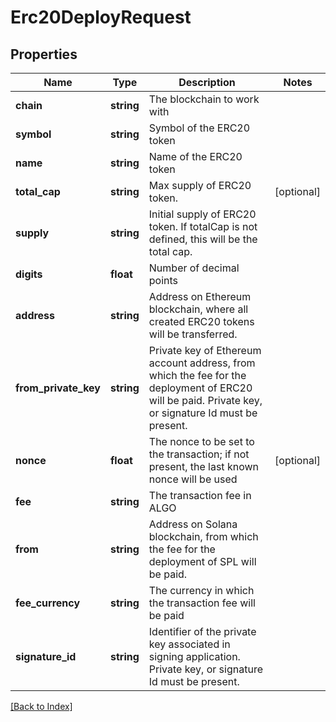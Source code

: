 # Erc20DeployRequest

## Properties

Name | Type | Description | Notes
------------ | ------------- | ------------- | -------------
**chain** | **string** | The blockchain to work with |
**symbol** | **string** | Symbol of the ERC20 token |
**name** | **string** | Name of the ERC20 token |
**total_cap** | **string** | Max supply of ERC20 token. | [optional]
**supply** | **string** | Initial supply of ERC20 token. If totalCap is not defined, this will be the total cap. |
**digits** | **float** | Number of decimal points |
**address** | **string** | Address on Ethereum blockchain, where all created ERC20 tokens will be transferred. |
**from_private_key** | **string** | Private key of Ethereum account address, from which the fee for the deployment of ERC20 will be paid. Private key, or signature Id must be present. |
**nonce** | **float** | The nonce to be set to the transaction; if not present, the last known nonce will be used | [optional]
**fee** | **string** | The transaction fee in ALGO |
**from** | **string** | Address on Solana blockchain, from which the fee for the deployment of SPL will be paid. |
**fee_currency** | **string** | The currency in which the transaction fee will be paid |
**signature_id** | **string** | Identifier of the private key associated in signing application. Private key, or signature Id must be present. |

[[Back to Index]](../index.md)
